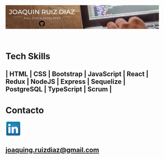 <br>
<p align="left">
  <img src="./githubprofile.jpg" title="Banner Profile"/>
</p>

<br>

# Tech Skills

## | HTML | CSS | Bootstrap | JavaScript | React | Redux | NodeJS | Express | Sequelize | PostgreSQL | TypeScript | Scrum |

<!--## I’m currently learning React Native

<br>-->


# Contacto

<a href="https://linkedin.com/in/joaquindev">

  <img  width=50px src="./li.png" title="https://linkedin.com/in/joaquindev" />
</a>

## joaquing.ruizdiaz@gmail.com

<!--
**joaquingrd/joaquingrd** is a ✨ _special_ ✨ repository because its `README.md` (this file) appears on your GitHub profile.

Here are some ideas to get you started:

- 🔭 I’m currently working on ...
- 🌱 I’m currently learning ...
- 👯 I’m looking to collaborate on ...
- 🤔 I’m looking for help with ...
- 💬 Ask me about ...
- 📫 How to reach me: ...
- 😄 Pronouns: ...
- ⚡ Fun fact: ...
  -->
